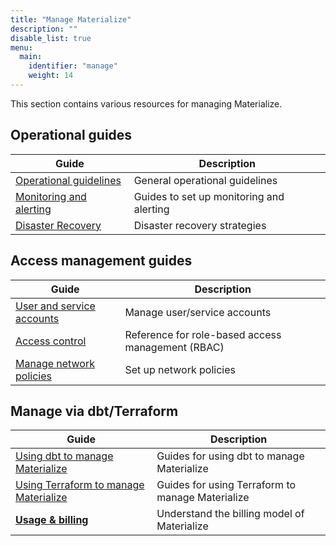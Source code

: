 ```yaml
---
title: "Manage Materialize"
description: ""
disable_list: true
menu:
  main:
    identifier: "manage"
    weight: 14
---
```


This section contains various resources for managing Materialize.

## Operational guides

| Guide | Description |
|-------|-------------|
| [Operational guidelines](/manage/operational-guidelines/) | General operational guidelines |
| [Monitoring and alerting](/manage/monitor/) | Guides to set up monitoring and alerting |
| [Disaster Recovery](/manage/disaster-recovery/) | Disaster recovery strategies |

## Access management guides

| Guide | Description |
|-------|-------------|
| [User and service accounts](/manage/users-service-accounts/) | Manage user/service accounts |
| [Access control](/manage/access-control/) | Reference for role-based access management (RBAC) |
| [Manage network policies](/manage/manage-network-policies/) | Set up network policies |

## Manage via dbt/Terraform

| Guide | Description |
|-------|-------------|
| [Using dbt to manage Materialize](/manage/dbt/) | Guides for using dbt to manage Materialize |
| [Using Terraform to manage Materialize](/manage/terraform/) | Guides for using Terraform to manage Materialize |
| [**Usage & billing**](/administration/billing/) | Understand the billing model of Materialize |

